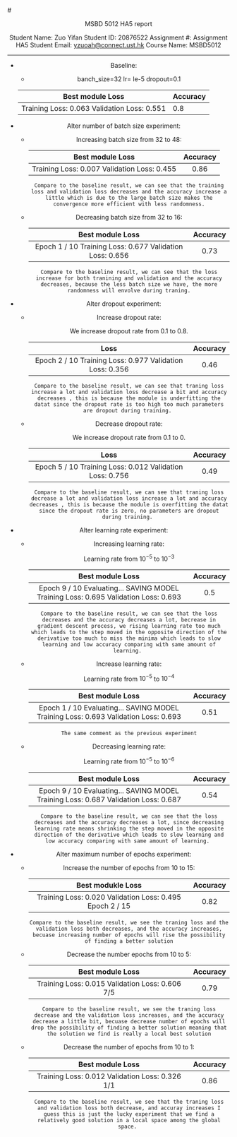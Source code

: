 #<center>MSBD 5012 HA5 report<center/>

Student Name: Zuo Yifan 
Student ID: 20876522
Assignment #: Assignment HA5 
Student Email: yzuoah@connect.ust.hk
Course Name: MSBD5012

---

- Baseline:

  - banch_size=32
    lr= le-5
    dropout=0.1

  |              Best module Loss               | Accuracy |
  | :-----------------------------------------: | -------- |
  | Training Loss: 0.063 Validation Loss: 0.551 | 0.8      |

- Alter number of batch size experiment:

  - Increasing batch size from 32 to 48:

    |              Best module Loss               | Accuracy |
    | :-----------------------------------------: | :------: |
    | Training Loss: 0.007 Validation Loss: 0.455 |   0.86   |

    ``Compare to the baseline result, we can see that the training loss and validation loss decreases and the accuracy increase a little which is due to the large batch size makes the convergence more efficient with less randomness.``

  - Decreasing batch size from 32 to 16:

    |                     Best module Loss                      | Accuracy |
    | :-------------------------------------------------------: | :------: |
    | Epoch 1 / 10  Training Loss: 0.677 Validation Loss: 0.656 |   0.73   |

    ``Compare to the baseline result, we can see that the loss increase for both tranining and validation and the accuracy decreases, because the less batch size we have, the more randomness will envolve during traning.``

- Alter dropout experiment:

  - Increase dropout rate:

    We increase dropout rate from 0.1 to 0.8.

    |                           Loss                            | Accuracy |
    | :-------------------------------------------------------: | :------: |
    | Epoch 2 / 10  Training Loss: 0.977 Validation Loss: 0.356 |   0.46   |

    ``Compare to the baseline result, we can see that traning loss increase a lot and validation loss decrease a bit and accuracy decreases , this is because the module is underfitting the datat since the dropout rate is too high too much parameters are dropout during training. ``

  - Decrease dropout rate:

    We increase dropout rate from 0.1 to 0.

    |                           Loss                            | Accuracy |
    | :-------------------------------------------------------: | :------: |
    | Epoch 5 / 10  Training Loss: 0.012 Validation Loss: 0.756 |   0.49   |

    ``Compare to the baseline result, we can see that traning loss decrease a lot and validation loss increase a lot and accuracy decreases , this is because the module is overfitting the datat since the dropout rate is zero, no parameters are dropout during training. ``

- Alter learning rate experiment:

  - Increasing learning rate:

    Learning rate from $10^{-5}$ to $10^{-3}$

    |                       Best module Loss                       | Accuracy |
    | :----------------------------------------------------------: | :------: |
    | Epoch 9 / 10 Evaluating... SAVING MODEL Training Loss: 0.695 Validation Loss: 0.693 |   0.5    |

    ``Compare to the baseline result, we can see that the loss decreases and the accuracy decreases a lot, becrease in gradient descent process, we rising learning rate too much which leads to the step moved in the opposite direction of the derivative too much to miss the minima which leads to slow learning and low accuracy comparing with same amount of learning. ``

  - Increase learning rate:

    Learning rate from $10^{-5}$ to $10^{-4}$

    |                       Best module Loss                       | Accuracy |
    | :----------------------------------------------------------: | :------: |
    | Epoch 1 / 10 Evaluating... SAVING MODEL Training Loss: 0.693 Validation Loss: 0.693 |   0.51   |

    ``The same comment as the previous experiment``

  - Decreasing learning rate:

    Learning rate from $10^{-5}$ to $10^{-6}$

    |                       Best module Loss                       | Accuracy |
    | :----------------------------------------------------------: | :------: |
    | Epoch 9 / 10 Evaluating... SAVING MODEL Training Loss: 0.687 Validation Loss: 0.687 |   0.54   |

    ``Compare to the baseline result, we can see that the loss decreases and the accuracy decreases a lot, since decreasing learning rate means shrinking the step moved in the opposite direction of the derivative which leads to slow learning and low accuracy comparing with same amount of learning. ``

- Alter maximum number of epochs experiment:

  - Increase the number of epochs from 10 to 15:

    |                    Best modukle Loss                     | Accuracy |
    | :------------------------------------------------------: | :------: |
    | Training Loss: 0.020 Validation Loss: 0.495 Epoch 2 / 15 |   0.82   |

    ``Compare to the baseline result, we see the traning loss and the validation loss both decreases, and the accuracy increases, becuase increasing number of epochs will rise the possibility of finding a better solution``

  - Decrease the number epochs from 10 to 5:

    |                Best module Loss                 | Accuracy |
    | :---------------------------------------------: | :------: |
    | Training Loss: 0.015 Validation Loss: 0.606 7/5 |   0.79   |

    ``Compare to the baseline result, we see the traning loss decrease and the validation loss increases, and the accuracy decrease a little bit, becuase decrease number of epochs will drop the possibility of finding a better solution meaning that the solution we find is really a local best solution``

  - Decrease the number of epochs from 10 to 1:

    |                Best module Loss                 | Accuracy |
    | :---------------------------------------------: | :------: |
    | Training Loss: 0.012 Validation Loss: 0.326 1/1 |   0.86   |

    ``Compare to the baseline result, we see that the traning loss and validation loss both decrease, and accuray increases I guess this is just the lucky experiment that we find a relatively good solution in a local space among the global space. ``

    

